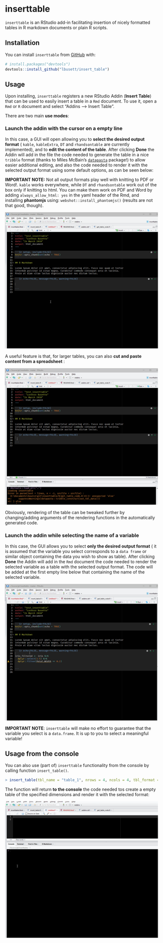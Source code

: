 
<!-- README.md is generated from README.Rmd. Please edit that file -->

# inserttable

`inserttable` is an RStudio add-in facilitating insertion of nicely
formatted tables in R markdown documents or plain R scripts.

## Installation

You can install `inserttable` from
[GitHub](https://github.com/lbusett/insert_table) with:

``` r
# install.packages("devtools")
devtools::install_github("lbusett/insert_table")
```

## Usage

Upon installing, `inserttable` registers a new RStudio Addin (**Insert
Table**) that can be used to easily insert a table in a `Rmd` document.
To use it, open a `Rmd` or `R` document and select “Addins –\> Insert
Table”.

There are two main **use modes**:

### Launch the addin with the cursor on a empty line

In this case, a GUI will open allowing you to **select the desired
output format** ( `kable`, `kableExtra`, `DT` and `rhandsontable` are
currently implemented), and to **edit the content of the table**. After
clicking **Done** the Addin will add in the file the code needed to
generate the table in a nice `tribble` format (thanks to Miles McBain’s
[`datapasta`](https://github.com/milesmcbain/datapasta) package\!) to
allow easier additional editing, and also the code needed to render it
with the selected output format using some default options, as can be
seen below:

**IMPORTANT NOTE:** Not all output formats play well with knitting to
PDF or Word\!. `kable` works everywhere, while `DT` and `rhandsontable`
work out of the box only if knitting to html. You can make them work on
PDF and Word by adding `always_allow_html: yes` in the yaml header of
the Rmd, and installing **phantomjs** using:
`webshot::install_phantomjs()` (results are not that good, though).

![](man/Figures/animation_1.gif)

A useful feature is that, for larger tables, you can also **cut and
paste content from a spreadsheet** :

![](man/Figures/animation_2.gif)

Obviously, rendering of the table can be tweaked further by
changing/adding arguments of the rendering functions in the
automatically generated code.

### Launch the addin while selecting the name of a variable

In this case, the GUI allows you to select **only the desired output
format** ( it is assumed that the variable you select corresponds to a
`data frame` or similar object containing the data you wish to show as
table). After clicking **Done** the Addin will add in the `Rmd` document
the code needed to render the selected variable as a table with the
selected output format. The code will be added at the first empty line
below that containing the name of the selected variable.

![](man/Figures/animation_3.gif)

**IMPORTANT NOTE**: `inserttable` will make no effort to guarantee that
the variable you select is a `data.frame`. It is up to you to select a
meaningful variable\!

## Usage from the console

You can also use (part of) `inserttable` functionality from the console
by calling function
`insert_table()`.

``` r
> insert_table(tbl_name = "table_1", nrows = 4, ncols = 4, tbl_format = "DT")
```

The function will return **to the console** the code needed tos create a
empty table of the specified dimensions and render it with the selected
format:

![](man/Figures/animation_4.gif)
